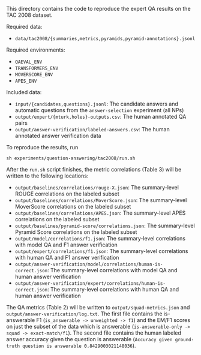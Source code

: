 This directory contains the code to reproduce the expert QA results on the TAC 2008 dataset.

Required data:
- `data/tac2008/{summaries,metrics,pyramids,pyramid-annotations}.jsonl`

Required environments:
- `QAEVAL_ENV`
- `TRANSFORMERS_ENV`
- `MOVERSCORE_ENV`
- `APES_ENV`

Included data:
- `input/{candidates,questions}.jsonl`: The candidate answers and automatic questions from the `answer-selection` experiment (all NPs)
- `output/expert/{mturk,holes}-outputs.csv`: The human annotated QA pairs
- `output/answer-verification/labeled-answers.csv`: The human annotated answer verification data

To reproduce the results, run
```
sh experiments/question-answering/tac2008/run.sh
```

After the `run.sh` script finishes, the metric correlations (Table 3) will be written to the following locations:
- `output/baselines/correlations/rouge-X.json`: The summary-level ROUGE correlations on the labeled subset
- `output/baselines/correlations/MoverScore.json`: The summary-level MoverScore correlations on the labeled subset
- `output/baselines/correlations/APES.json`: The summary-level APES correlations on the labeled subset
- `output/baselines/pyramid-score/correlations.json`: The summary-level Pyramid Score correlations on the labeled subset
- `output/model/correlations/f1.json`: The summary-level correlations with model QA and F1 answer verification
- `output/expert/correlations/f1.json`: The summary-level correlations with human QA and F1 answer verification
- `output/answer-verification/model/correlations/human-is-correct.json`: The summary-level correlations with model QA and human answer verification
- `output/answer-verification/expert/correlations/human-is-correct.json`: The summary-level correlations with human QA and human answer verification

The QA metrics (Table 2) will be written to `output/squad-metrics.json` and `output/answer-verification/log.txt`.
The first file contains the is-answerable F1 (`is_answerable -> unweighted -> f1`) and the EM/F1 scores on just the subset of the data which is answerable (`is-answerable-only -> squad -> exact-match/f1`).
The second file contains the human labeled answer accuracy given the question is answerable (`Accuracy given ground-truth question is answerable 0.8429003021148036`).